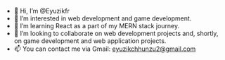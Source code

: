 - 👋 Hi, I’m @Eyuzikfr
- 👀 I’m interested in web development and game development.
- 🌱 I’m learning React as a part of my MERN stack journey.
- 💞️ I’m looking to collaborate on web development projects and, shortly, on game development and web application projects.
- 📫 You can contact me via Gmail: eyuzikchhunzu2@gmail.com

<!---
Eyuzikfr/Eyuzikfr is a ✨ special ✨ repository because its `README.md` (this file) appears on your GitHub profile.
You can click the Preview link to take a look at your changes.
--->
